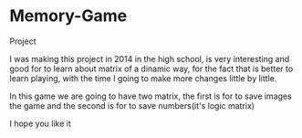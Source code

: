 # Memory-Game
Project



I was making this project in 2014 in the high school, is very interesting and good for to learn about
matrix of a dinamic way, for the fact  that is better to learn playing, with the time 
I going to make  more changes little by little.

In this game we are going to have two matrix, the first is for to save images the game and 
the second is for to save numbers(it's logic matrix)

I hope you like it

